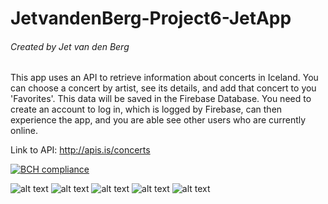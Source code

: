 # JetvandenBerg-Project6-JetApp

###### Created by Jet van den Berg
This app uses an API to retrieve information about concerts in Iceland. You can choose a concert by artist, see its details, and add that concert to you 'Favorites'. This data will be saved in the Firebase Database. 
You need to create an account to log in, which is logged by Firebase, can then experience the app, and you are able see other users who are currently online. 

Link to API: http://apis.is/concerts

[![BCH compliance](https://bettercodehub.com/edge/badge/jetvdberg/JetvandenBerg-Project6-JetApp?branch=master)](https://bettercodehub.com/)

![alt text](https://github.com/jetvdberg/JetvandenBerg-Project6-JetApp/blob/master/doc/IMG_2259.PNG "Log in")
![alt text](https://github.com/jetvdberg/JetvandenBerg-Project6-JetApp/blob/master/doc/IMG_2260.PNG "Overview")
![alt text](https://github.com/jetvdberg/JetvandenBerg-Project6-JetApp/blob/master/doc/IMG_2261.PNG "Details")
![alt text](https://github.com/jetvdberg/JetvandenBerg-Project6-JetApp/blob/master/doc/IMG_2263.PNG "Favorites in list")
![alt text](https://github.com/jetvdberg/JetvandenBerg-Project6-JetApp/blob/master/doc/IMG_2262.PNG "Online users")
